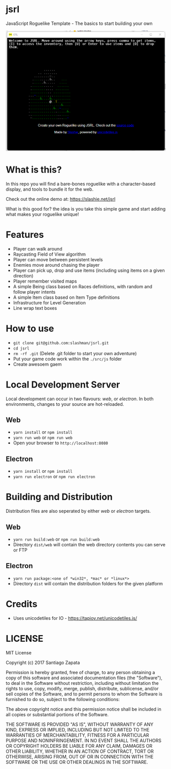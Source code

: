 # jsrl
JavaScript Roguelike Template - The basics to start building your own

![JSRL screenshot](./screenshot.png?raw=true "JSRL")

# What is this?
In this repo you will find a bare-bones roguelike with a character-based display, and tools to bundle it for the web.

Check out the online demo at: https://slashie.net/jsrl

What is this good for? the idea is you take this simple game and start adding what makes your roguelike unique!

# Features
* Player can walk around
* Raycasting Field of View algorithm 
* Player can move between persistent levels
* Enemies move around chasing the player
* Player can pick up, drop and use items (including using items on a given direction)
* Player remember visited maps
* A simple Being class based on Races definitions, with random and follow player intents
* A simple Item class based on Item Type definitions
* Infrastructure for Level Generation
* Line wrap text boxes

# How to use
* `git clone git@github.com:slashman/jsrl.git`
* `cd jsrl`
* `rm -rf .git` (Delete .git folder to start your own adventure)
* Put your game code work within the `./src/js` folder
* Create awesoem gaem

# Local Development Server

Local development can occur in two flavours: *web*, or *electron*. In both environments, changes to your
source are hot-reloaded.

## Web

* `yarn install` or `npm install`
* `yarn run web` or `npm run web`
* Open your browser to `http://localhost:8080`

## Electron

* `yarn install` or `npm install`
* `yarn run electron` or `npm run electron`


# Building and Distribution

Distribution files are also seperated by either *web* or *electron* targets.

## Web

* `yarn run build:web` or `npm run build:web`
* Directory `dist/web` will contain the web directory contents you can serve or FTP

## Electron

* `yarn run package:<one of *win32*, *mac* or *linux*>`
* Directory `dist` will contain the distribution folders for the given platform

# Credits
* Uses unicodetiles for IO - https://tapiov.net/unicodetiles.js/

# LICENSE

MIT License

Copyright (c) 2017 Santiago Zapata

Permission is hereby granted, free of charge, to any person obtaining a copy
of this software and associated documentation files (the "Software"), to deal
in the Software without restriction, including without limitation the rights
to use, copy, modify, merge, publish, distribute, sublicense, and/or sell
copies of the Software, and to permit persons to whom the Software is
furnished to do so, subject to the following conditions:

The above copyright notice and this permission notice shall be included in all
copies or substantial portions of the Software.

THE SOFTWARE IS PROVIDED "AS IS", WITHOUT WARRANTY OF ANY KIND, EXPRESS OR
IMPLIED, INCLUDING BUT NOT LIMITED TO THE WARRANTIES OF MERCHANTABILITY,
FITNESS FOR A PARTICULAR PURPOSE AND NONINFRINGEMENT. IN NO EVENT SHALL THE
AUTHORS OR COPYRIGHT HOLDERS BE LIABLE FOR ANY CLAIM, DAMAGES OR OTHER
LIABILITY, WHETHER IN AN ACTION OF CONTRACT, TORT OR OTHERWISE, ARISING FROM,
OUT OF OR IN CONNECTION WITH THE SOFTWARE OR THE USE OR OTHER DEALINGS IN THE
SOFTWARE.
